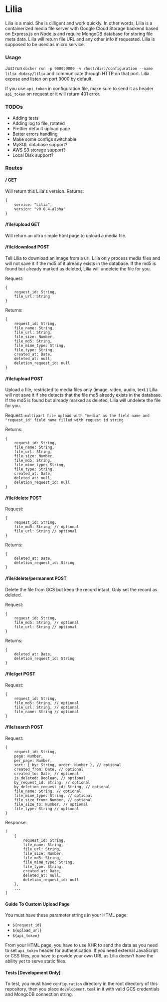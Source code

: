 # Lilia

Lilia is a maid. She is dilligent and work quickly.
In other words, Lilia is a containerized media file server with Google Cloud Storage backend 
based on Express.js on Node.js and require MongoDB database for storing file meta data. Lilia will return file URL and any other info if requested. Lilia is supposed to be used as micro service.

### Usage
Just run `docker run -p 9000:9000 -v /host/dir:/configuration --name lilia didasy/lilia` and 
communicate through HTTP on that port. Lilia expose and listen on port 9000 by default.

If you use `api_token` in configuration file, make sure to send it as header `api_token` on request
or it will return 401 error.

### TODOs

- Adding tests
- Adding log to file, rotated
- Prettier default upload page
- Better errors handling
- Make some configs switchable
- MySQL database support?
- AWS S3 storage support?
- Local Disk support?

### Routes

#### / GET

Will return this Lilia's version.
Returns:

```
{
	service: "Lilia",
	version: "v0.0.4-alpha"
}
```

#### /file/upload GET

Will return an ultra simple html page to upload a media file.

#### /file/download POST

Tell Lilia to download an image from a url. Lilia only process media files
and will not save it if the md5 of it already exists in the database.
If the md5 is found but already marked as deleted, Lilia will undelete the file for you.

Request:

```
{
	request_id: String,
	file_url: String
}
```

Returns:

```
{
	request_id: String,
	file_name: String,
	file_url: String,
	file_size: Number,
	file_md5: String,
	file_mime_type: String,
	file_type: String,
	created_at: Date,
	deleted_at: null,
	deletion_request_id: null
}
```

#### /file/upload POST

Upload a file, restricted to media files only (image, video, audio, text.)
Lilia will not save it if she detects that the file md5 already exists in the database.
If the md5 is found but already marked as deleted, Lilia will undelete the file for you.

Request:
`multipart file upload with "media" as the field name and "request_id" field name filled with request id string`

Returns:

```
{
	request_id: String,
	file_name: String,
	file_url: String,
	file_size: Number,
	file_md5: String,
	file_mime_type: String,
	file_type: String,
	created_at: Date,
	deleted_at: null,
	deletion_request_id: null
}
```

#### /file/delete POST

Request:

```
{
	request_id: String,
	file_md5: String, // optional
	file_url: String // optional
}
```

Returns:

```
{
	deleted_at: Date,
	deletion_request_id: String
}
```

#### /file/delete/permanent POST

Delete the file from GCS but keep the record intact.
Only set the record as deleted.

Request:

```
{
	request_id: String,
	file_md5: String, // optional
	file_url: String // optional
}
```

Returns:

```
{
	deleted_at: Date,
	deletion_request_id: String
}
```


#### /file/get POST

Request: 

```
{
	request_id: String,
	file_md5: String, // optional
	file_url: String, // optional
	file_name: String // optional
}
```

#### /file/search POST

Request:

```
{
	request_id: String,
	page: Number,
	per_page: Number,
	sort: { by: String, order: Number }, // optional
	created_from: Date, // optional
	created_to: Date, // optional
	is_deleted: Boolean, // optional
	by_request_id: String, // optional
	by_deletion_request_id: String, // optional
	file_name: String, // optional
	file_mime_type: String, // optional
	file_size_from: Number, // optional
	file_size_to: Number, // optional
	file_type: String // optional
}
```

Response: 

```
[
	{
		request_id: String,
		file_name: String,
		file_url: String,
		file_size: Number,
		file_md5: String,
		file_mime_type: String,
		file_type: String,
		created_at: Date,
		deleted_at: null,
		deletion_request_id: null
	}, 
	...
]
```

#### Guide To Custom Upload Page

You must have these parameter strings in your HTML page:

- `${request_id}`
- `${upload_url}`
- `${api_token}`

From your HTML page, you have to use XHR to send the data as you need to set `api_token` header for authentication.
If you need external JavaScript or CSS files, you have to provide your own URL as Lilia doesn't have the ability yet
to serve static files.

#### Tests [Development Only]

To test, you must have `configuration` directory in the root directory of this repository, 
then you place `development.toml` in it with valid GCS credentials and MongoDB connection string.

